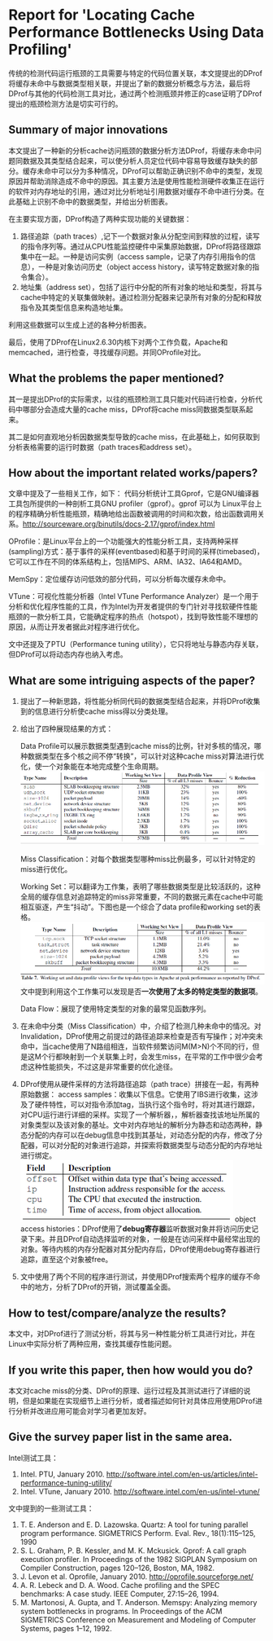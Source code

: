 # Report for 'Locating Cache Performance Bottlenecks Using Data Profiling'
传统的检测代码运行瓶颈的工具需要与特定的代码位置关联，本文提提出的DProf将缓存未命中与数据类型相关联，并提出了新的数据分析概念与方法，最后将DProf与其他的代码检测工具对比，通过两个检测瓶颈并修正的case证明了DProf提出的瓶颈检测方法是切实可行的。

## Summary of major innovations 
本文提出了一种新的分析cache访问瓶颈的数据分析方法DProf，将缓存未命中问题同数据及其类型结合起来，可以使分析人员定位代码中容易导致缓存缺失的部分。缓存未命中可以分为多种情况，DProf可以帮助正确识别不命中的类型，发现原因并帮助消除造成不命中的原因。其主要方法是使用性能检测硬件收集正在运行的软件对内存地址的引用，通过对比分析地址引用数据对缓存不命中进行分类。在此基础上识别不命中的数据类型，并给出分析图表。

在主要实现方面，DProf构造了两种实现功能的关键数据：
1. 路径追踪（path traces）,记下一个数据对象从分配空间到释放的过程，读写的指令序列等。通过从CPU性能监控硬件中采集原始数据，DProf将路径跟踪集中在一起。一种是访问实例（access sample，记录了内存引用指令的信息），一种是对象访问历史（object access history，读写特定数据对象的指令集合）。
2. 地址集（address set），包括了运行中分配的所有对象的地址和类型，将其与cache中特定的关联集做映射。通过检测分配器来记录所有对象的分配和释放指令及其类型信息来构造地址集。

利用这些数据可以生成上述的各种分析图表。

最后，使用了DProf在Linux2.6.30内核下对两个工作负载，Apache和memcached，进行检查，寻找缓存问题。并同OProfile对比。

## What the problems the paper mentioned?
其一是提出DProf的实际需求，以往的瓶颈检测工具只能对代码进行检查，分析代码中哪部分会造成大量的cache miss，DProf将cache miss同数据类型联系起来。

其二是如何直观地分析因数据类型导致的cache miss，在此基础上，如何获取到分析表格需要的运行时数据（path traces和address set）。

## How about the important related works/papers?
文章中提及了一些相关工作，如下：
代码分析统计工具Gprof，它是GNU编译器工具包所提供的一种剖析工具GNU profiler（gprof）。gprof 可以为 Linux平台上的程序精确分析性能瓶颈，精确地给出函数被调用的时间和次数，给出函数调用关系。http://sourceware.org/binutils/docs-2.17/gprof/index.html

OProfile：是Linux平台上的一个功能强大的性能分析工具，支持两种采样(sampling)方式：基于事件的采样(eventbased)和基于时间的采样(timebased)，它可以工作在不同的体系结构上，包括MIPS、ARM、IA32、IA64和AMD。

MemSpy：定位缓存访问低效的部分代码，可以分析每次缓存未命中。

VTune：可视化性能分析器（Intel VTune Performance Analyzer）是一个用于分析和优化程序性能的工具，作为Intel为开发者提供的专门针对寻找软硬件性能瓶颈的一款分析工具，它能确定程序的热点（hotspot），找到导致性能不理想的原因，从而让开发者据此对程序进行优化。

文中还提及了PTU（Performance tuning utility），它只将地址与静态内存关联，但DProf可以将动态内存也纳入考虑。

## What are some intriguing aspects of the paper?
1. 提出了一种新思路，将性能分析同代码的数据类型结合起来，并将DProf收集到的信息进行分析使cache miss得以分类处理。
2. 给出了四种展现结果的方式：

    Data Profile可以展示数据类型遇到cache miss的比例，针对多核的情况，哪种数据类型在多个核之间不停“转换”，可以针对这种cache miss对算法进行优化，使一个对象能在本地完成整个生命周期。
    ![](./figure/20190421001.jpg)

    Miss Classification：对每个数据类型哪种miss比例最多，可以针对特定的miss进行优化。

    Working Set：可以翻译为工作集，表明了哪些数据类型是比较活跃的，这种全局的缓存信息对追踪特定的miss非常重要，不同的数据元素在cache中可能相互驱逐，产生“抖动”。下图也是一个综合了data profile和working set的表格。
    ![](./figure/20190421002.jpg)
    文中提到利用这个工作集可以发现是否**一次使用了太多的特定类型的数据项**。

    Data Flow：展现了使用特定类型的对象的最常见函数序列。

3. 在未命中分类（Miss Classification）中，介绍了检测几种未命中的情况。对Invalidation，DProf使用之前提过的路径追踪来检查是否有写操作；对冲突未命中，当cache使用了N路组相连，当软件频繁访问M(M>N)个不同的行，但是这M个行都映射到一个关联集上时，会发生miss，在平常的工作中很少会考虑这种性能损失，不过这是非常重要的优化途径。

4. DProf使用从硬件采样的方法将路径追踪（path trace）拼接在一起，有两种原始数据：
    access samples：收集以下信息。它使用了IBS进行收集，这涉及了硬件特性，可以对指令添加tag，当执行这个指令时，将对其进行跟踪，对CPU运行进行详细的采样。实现了一个解析器，，解析器查找该地址所属的对象类型以及该对象的基址。文中对内存地址的解析分为静态和动态两种，静态分配的内存可以在debug信息中找到其基址，对动态分配的内存，修改了分配器，可以对分配的对象进行追踪，并探索将数据类型与动态分配的内存地址进行绑定。
    ![](./figure/20190421003.jpg)
    object access histories：DProf使用了**debug寄存器**监听数据对象并将访问历史记录下来。并且DProf自动选择监听的对象，一般是在访问采样中最经常出现的对象。等待内核的内存分配器对其分配内存后，DProf使用debug寄存器进行追踪，直至这个对象被free。

5. 文中使用了两个不同的程序进行测试，并使用DProf搜索两个程序的缓存不命中的地方，分析了DProf的开销，测试覆盖全面。

## How to test/compare/analyze the results?
本文中，对DProf进行了测试分析，将其与另一种性能分析工具进行对比，并在Linux中实际分析了两种应用，查找其缓存性能问题。

## If you write this paper, then how would you do?
本文对cache miss的分类、DProf的原理、运行过程及其测试进行了详细的说明，但是如果能在实现细节上进行分析，或者描述如何针对具体应用使用DProf进行分析并改进应用可能会对学习者更加友好。

## Give the survey paper list in the same area.
Intel测试工具：
1. Intel. PTU, January 2010. http://software.intel.com/en-us/articles/intel-performance-tuning-utility/
2. Intel. VTune, January 2010. http://software.intel.com/en-us/intel-vtune/

文中提到的一些测试工具：
1. T. E. Anderson and E. D. Lazowska. Quartz: A tool for tuning parallel program performance. SIGMETRICS Perform. Eval. Rev., 18(1):115–125, 1990
2. S. L. Graham, P. B. Kessler, and M. K. Mckusick. Gprof: A call graph execution profiler. In Proceedings of the 1982 SIGPLAN Symposium on Compiler Construction, pages 120–126, Boston, MA, 1982.
3. J. Levon et al. Oprofile, January 2010. http://oprofile.sourceforge.net/
4. A. R. Lebeck and D. A. Wood. Cache profiling and the SPEC benchmarks: A case study. IEEE Computer, 27:15–26, 1994.
5. M. Martonosi, A. Gupta, and T. Anderson. Memspy: Analyzing memory system bottlenecks in programs. In Proceedings
of the ACM SIGMETRICS Conference on Measurement and Modeling of Computer Systems, pages 1–12, 1992.
